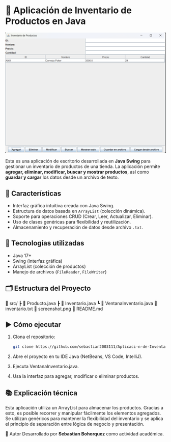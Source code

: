 # 🛒 Aplicación de Inventario de Productos en Java

![Interfaz de la aplicación](InterfazApp.png)

Esta es una aplicación de escritorio desarrollada en **Java Swing** para gestionar un inventario de productos de una tienda. La aplicación permite **agregar, eliminar, modificar, buscar y mostrar productos**, así como **guardar y cargar** los datos desde un archivo de texto.

## 📌 Características

- Interfaz gráfica intuitiva creada con Java Swing.
- Estructura de datos basada en `ArrayList` (colección dinámica).
- Soporte para operaciones CRUD (Crear, Leer, Actualizar, Eliminar).
- Uso de clases genéricas para flexibilidad y reutilización.
- Almacenamiento y recuperación de datos desde archivo `.txt`.

## 🧰 Tecnologías utilizadas

- Java 17+
- Swing (interfaz gráfica)
- ArrayList (colección de productos)
- Manejo de archivos (`FileReader`, `FileWriter`)

## 🗂️ Estructura del Proyecto

📁 src/ ┣ 📄 Producto.java ┣ 📄 Inventario.java ┗ 📄 VentanaInventario.java 📄 inventario.txt 📄 screenshot.png 📄 README.md


## ▶️ Cómo ejecutar

1. Clona el repositorio:
   ```bash
   git clone https://github.com/sebastian2003111/Aplicaci-n-de-Inventario-de-Productos.git

2. Abre el proyecto en tu IDE Java (NetBeans, VS Code, IntelliJ).

3. Ejecuta VentanaInventario.java.

4. Usa la interfaz para agregar, modificar o eliminar productos.


## 📚 Explicación técnica

Esta aplicación utiliza un ArrayList<Producto> para almacenar los productos. Gracias a esto, es posible recorrer y manipular fácilmente los elementos agregados. Se utilizan genéricos para mantener la flexibilidad del inventario y se aplica el principio de separación entre lógica de negocio y presentación.


🧠 Autor
Desarrollado por **Sebastian Bohorquez** como actividad académica.

